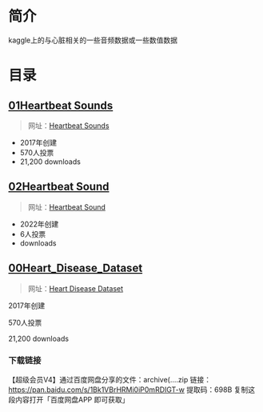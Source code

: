 # 简介
kaggle上的与心脏相关的一些音频数据或一些数值数据

# 目录 

## [01Heartbeat Sounds](06项目复现\04kaggle\02数据集\01心脏疾病数据集\01heartbeat-sounds\README.md)


> 网址：[Heartbeat Sounds](https://www.kaggle.com/datasets/kinguistics/heartbeat-sounds/data)

* 2017年创建
* 570人投票
* 21,200 downloads


## [02Heartbeat Sound](https://www.kaggle.com/datasets/kinguistics/heartbeat-sounds/code?datasetId=453&sortBy=voteCount)

> 网址：[Heartbeat Sound](https://www.kaggle.com/datasets/abdallahaboelkhair/heartbeat-sound/code?datasetId=1863559&sortBy=voteCount)


* 2022年创建
* 6人投票
*  downloads




## [00Heart_Disease_Dataset](06项目复现\04kaggle\02数据集\01心脏疾病数据集\01heartbeat-sounds\README.md)



> 网址：[Heart Disease Dataset](https://www.kaggle.com/datasets/johnsmith88/heart-disease-dataset)

2017年创建

570人投票

21,200 downloads


### 下载链接
【超级会员V4】通过百度网盘分享的文件：archive(....zip
链接：https://pan.baidu.com/s/1Bk1VBrHRMi0iP0mRDIGT-w 
提取码：698B 
复制这段内容打开「百度网盘APP 即可获取」









